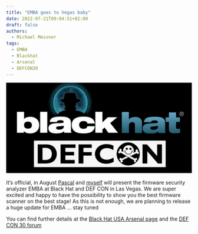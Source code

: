 ```yaml
---
title: "EMBA goes to Vegas baby"
date: 2022-07-21T09:04:51+02:00
draft: false
authors:
  - Michael Messner
tags:
  - EMBA
  - Blackhat
  - Arsenal
  - DEFCON30
---
```


![Las Vegas 2022](/img/blackhat-defcon-vegas-2022.png#center)

It’s official, in August [Pascal](https://twitter.com/_p4x) and [myself](https://twitter.com/s3cur1ty_de) will present the firmware security analyzer EMBA at Black Hat and DEF CON in Las Vegas.
We are super excited and happy to have the possibility to show you the best firmware scanner on the best stage! As this is not enough, we are planning to release a huge update for EMBA ... stay tuned

You can find further details at the [Black Hat USA Arsenal page](https://www.blackhat.com/us-22/arsenal/schedule/index.html#emba--open-source-firmware-security-testing-26596) and the [DEF CON 30 forum](https://forum.defcon.org/node/242109)
